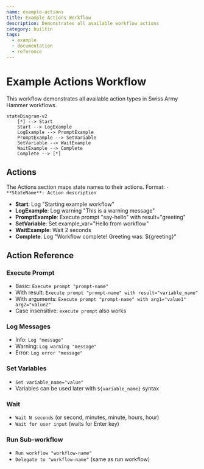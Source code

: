 ```yaml
---
name: example-actions
title: Example Actions Workflow
description: Demonstrates all available workflow actions
category: builtin
tags:
  - example
  - documentation
  - reference
---
```


# Example Actions Workflow

This workflow demonstrates all available action types in Swiss Army Hammer workflows.

```mermaid
stateDiagram-v2
    [*] --> Start
    Start --> LogExample
    LogExample --> PromptExample
    PromptExample --> SetVariable
    SetVariable --> WaitExample
    WaitExample --> Complete
    Complete --> [*]
```

## Actions

The Actions section maps state names to their actions. Format: `- **StateName**: Action description`

- **Start**: Log "Starting example workflow"
- **LogExample**: Log warning "This is a warning message"
- **PromptExample**: Execute prompt "say-hello" with result="greeting"
- **SetVariable**: Set example_var="Hello from workflow"
- **WaitExample**: Wait 2 seconds
- **Complete**: Log "Workflow complete! Greeting was: ${greeting}"

## Action Reference

### Execute Prompt
- Basic: `Execute prompt "prompt-name"`
- With result: `Execute prompt "prompt-name" with result="variable_name"`
- With arguments: `Execute prompt "prompt-name" with arg1="value1" arg2="value2"`
- Case insensitive: `execute prompt` also works

### Log Messages
- Info: `Log "message"`
- Warning: `Log warning "message"`
- Error: `Log error "message"`

### Set Variables
- `Set variable_name="value"`
- Variables can be used later with `${variable_name}` syntax

### Wait
- `Wait N seconds` (or second, minutes, minute, hours, hour)
- `Wait for user input` (waits for Enter key)

### Run Sub-workflow
- `Run workflow "workflow-name"`
- `Delegate to "workflow-name"` (same as run workflow)